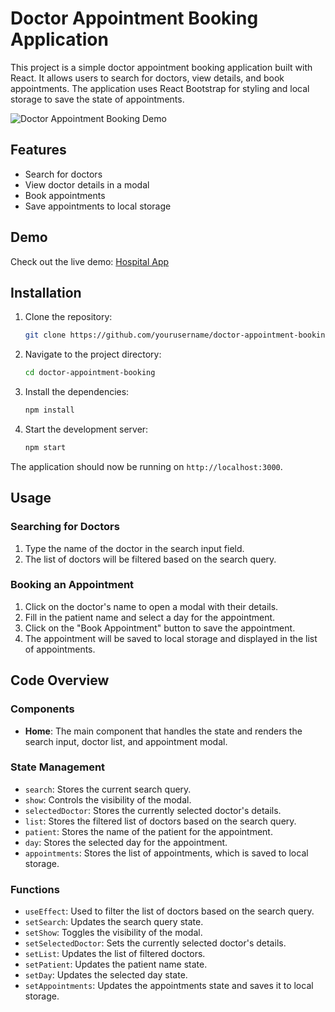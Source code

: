 # Doctor Appointment Booking Application

This project is a simple doctor appointment booking application built with React. It allows users to search for doctors, view details, and book appointments. The application uses React Bootstrap for styling and local storage to save the state of appointments.

![Doctor Appointment Booking Demo](https://github.com/MaralTach/hospital-app/raw/master/12-HD-720p.gif)

## Features

- Search for doctors
- View doctor details in a modal
- Book appointments
- Save appointments to local storage

## Demo

Check out the live demo: [Hospital App](https://hospital-app-topaz.vercel.app)

## Installation

1. Clone the repository:

    ```sh
    git clone https://github.com/yourusername/doctor-appointment-booking.git
    ```

2. Navigate to the project directory:

    ```sh
    cd doctor-appointment-booking
    ```

3. Install the dependencies:

    ```sh
    npm install
    ```

4. Start the development server:

    ```sh
    npm start
    ```

The application should now be running on `http://localhost:3000`.

## Usage

### Searching for Doctors

1. Type the name of the doctor in the search input field.
2. The list of doctors will be filtered based on the search query.

### Booking an Appointment

1. Click on the doctor's name to open a modal with their details.
2. Fill in the patient name and select a day for the appointment.
3. Click on the "Book Appointment" button to save the appointment.
4. The appointment will be saved to local storage and displayed in the list of appointments.

## Code Overview

### Components

- **Home**: The main component that handles the state and renders the search input, doctor list, and appointment modal.

### State Management

- `search`: Stores the current search query.
- `show`: Controls the visibility of the modal.
- `selectedDoctor`: Stores the currently selected doctor's details.
- `list`: Stores the filtered list of doctors based on the search query.
- `patient`: Stores the name of the patient for the appointment.
- `day`: Stores the selected day for the appointment.
- `appointments`: Stores the list of appointments, which is saved to local storage.

### Functions

- `useEffect`: Used to filter the list of doctors based on the search query.
- `setSearch`: Updates the search query state.
- `setShow`: Toggles the visibility of the modal.
- `setSelectedDoctor`: Sets the currently selected doctor's details.
- `setList`: Updates the list of filtered doctors.
- `setPatient`: Updates the patient name state.
- `setDay`: Updates the selected day state.
- `setAppointments`: Updates the appointments state and saves it to local storage.



